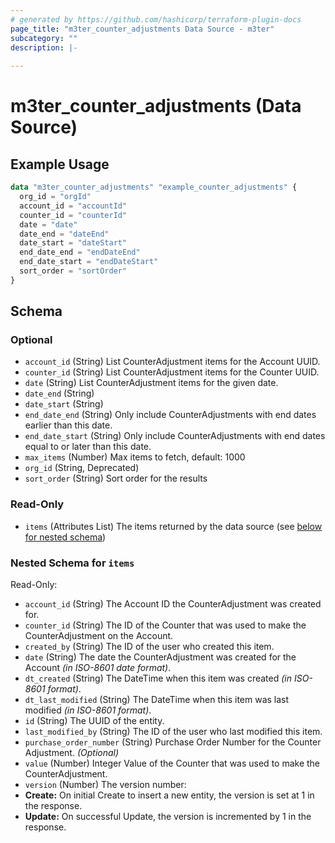 ```yaml
---
# generated by https://github.com/hashicorp/terraform-plugin-docs
page_title: "m3ter_counter_adjustments Data Source - m3ter"
subcategory: ""
description: |-
  
---
```


# m3ter_counter_adjustments (Data Source)



## Example Usage

```terraform
data "m3ter_counter_adjustments" "example_counter_adjustments" {
  org_id = "orgId"
  account_id = "accountId"
  counter_id = "counterId"
  date = "date"
  date_end = "dateEnd"
  date_start = "dateStart"
  end_date_end = "endDateEnd"
  end_date_start = "endDateStart"
  sort_order = "sortOrder"
}
```

<!-- schema generated by tfplugindocs -->
## Schema

### Optional

- `account_id` (String) List CounterAdjustment items for the Account UUID.
- `counter_id` (String) List CounterAdjustment items for the Counter UUID.
- `date` (String) List CounterAdjustment items for the given date.
- `date_end` (String)
- `date_start` (String)
- `end_date_end` (String) Only include CounterAdjustments with end dates earlier than this date.
- `end_date_start` (String) Only include CounterAdjustments with end dates equal to or later than this date.
- `max_items` (Number) Max items to fetch, default: 1000
- `org_id` (String, Deprecated)
- `sort_order` (String) Sort order for the results

### Read-Only

- `items` (Attributes List) The items returned by the data source (see [below for nested schema](#nestedatt--items))

<a id="nestedatt--items"></a>
### Nested Schema for `items`

Read-Only:

- `account_id` (String) The Account ID the CounterAdjustment was created for.
- `counter_id` (String) The ID of the Counter that was used to make the CounterAdjustment on the Account.
- `created_by` (String) The ID of the user who created this item.
- `date` (String) The date the CounterAdjustment was created for the Account *(in ISO-8601 date format)*.
- `dt_created` (String) The DateTime when this item was created *(in ISO-8601 format)*.
- `dt_last_modified` (String) The DateTime when this item was last modified *(in ISO-8601 format)*.
- `id` (String) The UUID of the entity.
- `last_modified_by` (String) The ID of the user who last modified this item.
- `purchase_order_number` (String) Purchase Order Number for the Counter Adjustment. *(Optional)*
- `value` (Number) Integer Value of the Counter that was used to make the CounterAdjustment.
- `version` (Number) The version number:
- **Create:** On initial Create to insert a new entity, the version is set at 1 in the response.
- **Update:** On successful Update, the version is incremented by 1 in the response.
